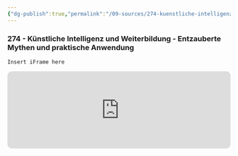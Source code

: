 ```yaml
---
{"dg-publish":true,"permalink":"/09-sources/274-kuenstliche-intelligenz-und-weiterbildung-entzauberte-mythen-und-praktische-anwendung/","noteIcon":""}
---
```


### 274 - Künstliche Intelligenz und Weiterbildung - Entzauberte Mythen und praktische Anwendung 
`Insert iFrame here`
<iframe allow="autoplay *; encrypted-media *; fullscreen *; clipboard-write" frameborder="0" height="175" style="width:100%;max-width:660px;overflow:hidden;border-radius:10px;" sandbox="allow-forms allow-popups allow-same-origin allow-scripts allow-storage-access-by-user-activation allow-top-navigation-by-user-activation" src="https://embed.podcasts.apple.com/de/podcast/enc274-k%C3%BCnstliche-intelligenz-und-weiterbildung-entzauberte/id1352307529?i=1000636613707"></iframe>



